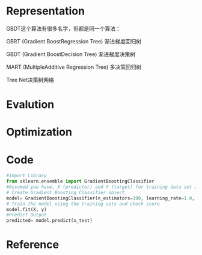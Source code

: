 # Representation
GBDT这个算法有很多名字，但都是同一个算法：

GBRT (Gradient BoostRegression Tree) 渐进梯度回归树

GBDT (Gradient BoostDecision Tree) 渐进梯度决策树

MART (MultipleAdditive Regression Tree) 多决策回归树

Tree Net决策树网络

# Evalution
# Optimization

# Code
```python
#Import Library
from sklearn.ensemble import GradientBoostingClassifier
#Assumed you have, X (predictor) and Y (target) for training data set and x_test(predictor) of test_dataset
# Create Gradient Boosting Classifier object
model= GradientBoostingClassifier(n_estimators=100, learning_rate=1.0, max_depth=1, random_state=0)
# Train the model using the training sets and check score
model.fit(X, y)
#Predict Output
predicted= model.predict(x_test)
```
# Reference